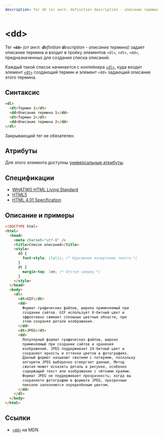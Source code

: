 ```yaml
---
description: Тег dd (от англ. definition description - описание термина) задает описание термина и входит в тройку элементов dl, dt, dd, предназначенных для создания списка описаний
---
```


# &lt;dd&gt;

Тег **`<dd>`** _(от англ. **d**efinition **d**escription - описание термина)_ задает описание термина и входит в тройку элементов `<dl>`, `<dt>`, `<dd>`, предназначенных для создания списка описаний.

Каждый такой список начинается с контейнера [`<dl>`](dl.md), куда входит элемент [`<dt>`](dt.md) создающий термин и элемент `<dd>` задающий описание этого термина.

## Синтаксис

```html
<dl>
  <dt>Термин 1</dt>
  <dd>Описание термина 1</dd>
  <dt>Термин 2</dt>
  <dd>Описание термина 2</dd>
</dl>
```

Закрывающий тег не обязателен.

## Атрибуты

Для этого элемента доступны [универсальные атрибуты](uni-attr.md).

## Спецификации

- [WHATWG HTML Living Standard](https://html.spec.whatwg.org/multipage/semantics.html#the-dd-element)
- [HTML5](http://www.w3.org/TR/html5/grouping-content.html#the-dd-element)
- [HTML 4.01 Specification](http://www.w3.org/TR/html401/struct/lists.html#h-10.3)

## Описание и примеры

```html
<!DOCTYPE html>
<html>
  <head>
    <meta charset="utf-8" />
    <title>Список описаний</title>
    <style>
      dd {
        font-style: italic; /* Курсивное начертание текста */
      }
      dt {
        margin-top: 1em; /* Отступ сверху */
      }
    </style>
  </head>
  <body>
    <dl>
      <dt>GIF</dt>
      <dd>
        Формат графических файлов, широко применяемый при
        создании сайтов. GIF использует 8-битный цвет и
        эффективно сжимает сплошные цветные области, при
        этом сохраняя детали изображения.
      </dd>
      <dt>JPEG</dt>
      <dd>
        Популярный формат графических файлов, широко
        применяемый при создании сайтов и хранения
        изображений. JPEG поддерживает 24-битный цвет и
        сохраняет яркость и оттенки цветов в фотографиях.
        Данный формат называют сжатием с потерями, поскольку
        алгоритм JPEG выборочно отвергает данные. Метод
        сжатия может исказить деталь в рисунке, особенно
        содержащий текст или изображение с чёткими краями.
        Формат JPEG не поддерживает прозрачность; когда вы
        сохраняете фотографию в формате JPEG, прозрачные
        пиксели заполняются определённым цветом.
      </dd>
    </dl>
  </body>
</html>
```

## Ссылки

- [`<dd>`](https://developer.mozilla.org/ru/docs/Web/HTML/Element/dd) на MDN
